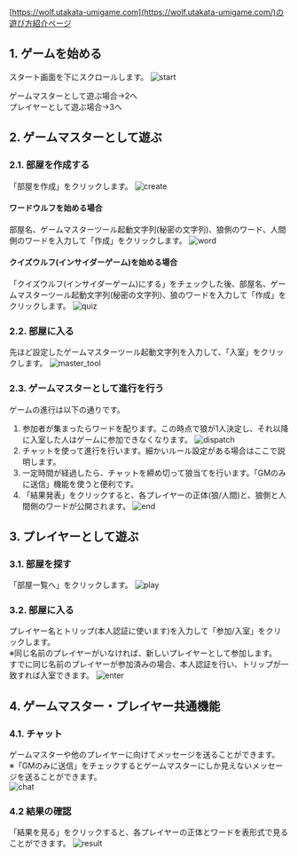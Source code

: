 
[https://wolf.utakata-umigame.com](https://wolf.utakata-umigame.com/)の遊び方紹介ページ
## 1. ゲームを始める
スタート画面を下にスクロールします。
![start](https://raw.githubusercontent.com/pb10005/word-wolf-readme/master/img/start.png)

ゲームマスターとして遊ぶ場合→2へ  
プレイヤーとして遊ぶ場合→3へ  

## 2. ゲームマスターとして遊ぶ
### 2.1. 部屋を作成する
「部屋を作成」をクリックします。
![create](https://raw.githubusercontent.com/pb10005/word-wolf-readme/master/img/create.png)
#### ワードウルフを始める場合
部屋名、ゲームマスターツール起動文字列(秘密の文字列)、狼側のワード、人間側のワードを入力して「作成」をクリックします。
![word](https://raw.githubusercontent.com/pb10005/word-wolf-readme/master/img/word.png)
#### クイズウルフ(インサイダーゲーム)を始める場合
「クイズウルフ(インサイダーゲーム)にする」をチェックした後、部屋名、ゲームマスターツール起動文字列(秘密の文字列)、狼のワードを入力して「作成」をクリックします。
![quiz](https://raw.githubusercontent.com/pb10005/word-wolf-readme/master/img/quiz.png)

### 2.2. 部屋に入る
先ほど設定したゲームマスターツール起動文字列を入力して、「入室」をクリックします。
![master_tool](https://raw.githubusercontent.com/pb10005/word-wolf-readme/master/img/master_tool.png)

### 2.3. ゲームマスターとして進行を行う
ゲームの進行は以下の通りです。
1. 参加者が集まったらワードを配ります。この時点で狼が1人決定し、それ以降に入室した人はゲームに参加できなくなります。
![dispatch](https://raw.githubusercontent.com/pb10005/word-wolf-readme/master/img/dispatch.png)
2. チャットを使って進行を行います。細かいルール設定がある場合はここで説明します。
3. 一定時間が経過したら、チャットを締め切って狼当てを行います。「GMのみに送信」機能を使うと便利です。
4. 「結果発表」をクリックすると、各プレイヤーの正体(狼/人間)と、狼側と人間側のワードが公開されます。
![end](https://raw.githubusercontent.com/pb10005/word-wolf-readme/master/img/end.png)

## 3. プレイヤーとして遊ぶ
### 3.1. 部屋を探す
「部屋一覧へ」をクリックします。
![play](https://raw.githubusercontent.com/pb10005/word-wolf-readme/master/img/play.png)

### 3.2. 部屋に入る
プレイヤー名とトリップ(本人認証に使います)を入力して「参加/入室」をクリックします。  
※同じ名前のプレイヤーがいなければ、新しいプレイヤーとして参加します。  
 すでに同じ名前のプレイヤーが参加済みの場合、本人認証を行い、トリップが一致すれば入室できます。
![enter](https://raw.githubusercontent.com/pb10005/word-wolf-readme/master/img/enter.png)

## 4. ゲームマスター・プレイヤー共通機能
### 4.1. チャット
ゲームマスターや他のプレイヤーに向けてメッセージを送ることができます。  
※「GMのみに送信」をチェックするとゲームマスターにしか見えないメッセージを送ることができます。  
![chat](https://raw.githubusercontent.com/pb10005/word-wolf-readme/master/img/chat.png)
### 4.2 結果の確認
「結果を見る」をクリックすると、各プレイヤーの正体とワードを表形式で見ることができます。
![result](https://raw.githubusercontent.com/pb10005/word-wolf-readme/master/img/result.png)
